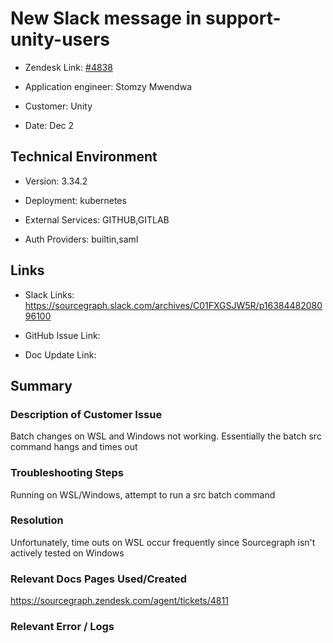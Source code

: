 

# New Slack message in support-unity-users <!-- Ticket Title  Hint: include keywords to make it searchable -->



- Zendesk Link: [#4838](https://sourcegraph.zendesk.com/agent/tickets/4838)

- Application engineer: Stomzy Mwendwa

- Customer: Unity <!-- Redact if this contains personally identifying information -->

- Date: Dec 2


<!-- Data populated from integration, speak to Ben Gordon or Michael Bali if not working -->

<!-- During Internal team trial, fill missing data manually (we are waiting for all data to sync) -->



## Technical Environment

- Version: 3.34.2​

- Deployment: kubernetes

- External Services: GITHUB,GITLAB

- Auth Providers: builtin,saml





## Links
<!-- Data for application engineer manual entry -->
- Slack Links: https://sourcegraph.slack.com/archives/C01FXGSJW5R/p1638448208096100

- GitHub Issue Link:

- Doc Update Link:



## Summary

### Description of Customer Issue

Batch changes on WSL and Windows not working. Essentially the batch src command hangs and times out 

### Troubleshooting Steps

Running on WSL/Windows, attempt to run a src batch command

### Resolution

Unfortunately, time outs on WSL occur frequently since Sourcegraph isn't actively tested on Windows

### Relevant Docs Pages Used/Created

https://sourcegraph.zendesk.com/agent/tickets/4811



### Relevant Error / Logs

<!-- Please redact keys, tokens, and personal identifying information -->




<!-- Once complete, upload a copy to https://github.com/sourcegraph/support-tools-internal/tree/main/resolved-tickets as a .md file -->
<!-- Name the file 4838.md -->
